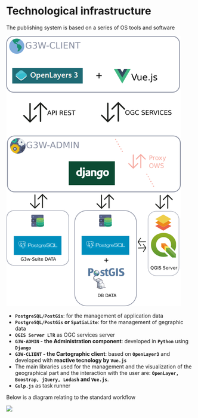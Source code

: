 # Technological infrastructure

The publishing system is based on a series of OS tools and software

![](images/manual/architecture.png)

* **`PostgreSQL/PostGis`**: for the management of application data
* **`PostgreSQL/PostGis` or `SpatiaLite`**: for the management of gegraphic data
* **`QGIS Server LTR`** as OGC services server
* **`G3W-ADMIN` - the Administration component**: developed in **`Python`** using **`Django`**
* **`G3W-CLIENT` - the Cartographic client**: based on **`OpenLayer3`** and developed with **reactive tecnology by `Vue.js`**
* The main libraries used for the management and the visualization of the geographical part and the interaction with the user are: **`OpenLayer, Boostrap, jQuery, Lodash` and `Vue.js`**. 
* **`Gulp.js`** as task runner

Below is a diagram relating to the standard workflow

![](images/manual/architecture_workflow.png)

